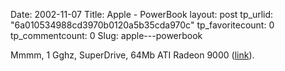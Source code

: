 Date: 2002-11-07
Title: Apple - PowerBook
layout: post
tp_urlid: "6a010534988cd3970b0120a5b35cda970c"
tp_favoritecount: 0
tp_commentcount: 0
Slug: apple---powerbook

Mmmm, 1 Gghz, SuperDrive, 64Mb ATI Radeon 9000 (<a href="http://www.apple.com/powerbook/">link</a>).
